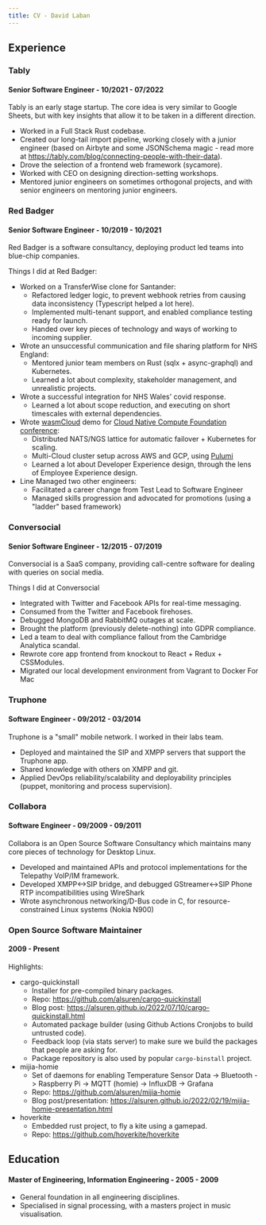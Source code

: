 ```yaml
---
title: CV - David Laban
---
```


## Experience

### Tably

#### Senior Software Engineer - 10/2021 - 07/2022

Tably is an early stage startup. The core idea is very similar to Google Sheets, but with key insights that allow it to be taken in a different direction.

* Worked in a Full Stack Rust codebase.
* Created our long-tail import pipeline, working closely with a junior engineer (based on Airbyte and some JSONSchema magic - read more at https://tably.com/blog/connecting-people-with-their-data).
* Drove the selection of a frontend web framework (sycamore).
* Worked with CEO on designing direction-setting workshops.
* Mentored junior engineers on sometimes orthogonal projects, and with senior engineers on mentoring junior engineers.

### Red Badger

#### Senior Software Engineer - 10/2019 - 10/2021

Red Badger is a software consultancy, deploying product led teams into blue-chip companies.

Things I did at Red Badger:

* Worked on a TransferWise clone for Santander:
  * Refactored ledger logic, to prevent webhook retries from causing data inconsistency (Typescript helped a lot here).
  * Implemented multi-tenant support, and enabled compliance testing ready for launch.
  * Handed over key pieces of technology and ways of working to incoming supplier.
* Wrote an unsuccessful communication and file sharing platform for NHS England:
  * Mentored junior team members on Rust (sqlx + async-graphql) and Kubernetes.
  * Learned a lot about complexity, stakeholder management, and unrealistic projects.
* Wrote a successful integration for NHS Wales' covid response.
  * Learned a lot about scope reduction, and executing on short timescales with external dependencies.
* Wrote [wasmCloud](https://wasmcloud.dev/) demo for [Cloud Native Compute Foundation conference](https://www.youtube.com/watch?v=krbx09oJ2Q8):
  * Distributed NATS/NGS lattice for automatic failover + Kubernetes for scaling.
  * Multi-Cloud cluster setup across AWS and GCP, using [Pulumi](https://www.pulumi.com/)
  * Learned a lot about Developer Experience design, through the lens of Employee Experience design.
* Line Managed two other engineers:
  * Facilitated a career change from Test Lead to Software Engineer
  * Managed skills progression and advocated for promotions (using a "ladder" based framework)

### Conversocial

#### Senior Software Engineer - 12/2015 - 07/2019

Conversocial is a SaaS company, providing call-centre software for dealing with queries on social media.

Things I did at Conversocial

* Integrated with Twitter and Facebook APIs for real-time messaging.
* Consumed from the Twitter and Facebook firehoses.
* Debugged MongoDB and RabbitMQ outages at scale.
* Brought the platform (previously delete-nothing) into GDPR compliance.
* Led a team to deal with compliance fallout from the Cambridge Analytica scandal.
* Rewrote core app frontend from knockout to React + Redux + CSSModules.
* Migrated our local development environment from Vagrant to Docker For Mac

### Truphone

#### Software Engineer - 09/2012 - 03/2014

Truphone is a "small" mobile network. I worked in their labs team.

* Deployed and maintained the SIP and XMPP servers that support the Truphone app.
* Shared knowledge with others on XMPP and git.
* Applied DevOps reliability/scalability and deployability principles (puppet, monitoring and process supervision).

### Collabora

#### Software Engineer - 09/2009 - 09/2011

Collabora is an Open Source Software Consultancy which maintains many core pieces of technology for Desktop Linux.

* Developed and maintained APIs and protocol implementations for the Telepathy VoIP/IM framework.
* Developed XMPP<->SIP bridge, and debugged GStreamer<->SIP Phone RTP incompatibilities using WireShark
* Wrote asynchronous networking/D-Bus code in C, for resource-constrained Linux systems (Nokia N900)

### Open Source Software Maintainer


#### 2009 - Present

Highlights:

* cargo-quickinstall
    * Installer for pre-compiled binary packages.
    * Repo: https://github.com/alsuren/cargo-quickinstall
    * Blog post: https://alsuren.github.io/2022/07/10/cargo-quickinstall.html
    * Automated package builder (using Github Actions Cronjobs to build untrusted code).
    * Feedback loop (via stats server) to make sure we build the packages that people are asking for.
    * Package repository is also used by popular `cargo-binstall` project.
* mijia-homie
    * Set of daemons for enabling Temperature Sensor Data -> Bluetooth -> Raspberry Pi -> MQTT (homie) -> InfluxDB -> Grafana
    * Repo: https://github.com/alsuren/mijia-homie
    * Blog post/presentation: https://alsuren.github.io/2022/02/19/mijia-homie-presentation.html
* hoverkite
    * Embedded rust project, to fly a kite using a gamepad.
    * Repo: https://github.com/hoverkite/hoverkite


## Education

#### Master of Engineering, Information Engineering - 2005 - 2009

* General foundation in all engineering disciplines.
* Specialised in signal processing, with a masters project in music visualisation.

